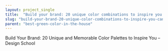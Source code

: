 ```yaml
---
layout: project_single
title:  "Build your brand: 20 unique color combinations to inspire you – Canva"
slug: "build-your-brand-20-unique-color-combinations-to-inspire-you-canva"
parent: "best-green-color-in-the-house"
---
```

Build Your Brand: 20 Unique and Memorable Color Palettes to Inspire You – Design School